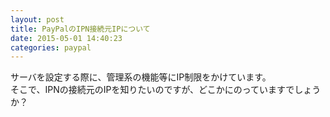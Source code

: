 ```yaml
---
layout: post
title: PayPalのIPN接続元IPについて
date: 2015-05-01 14:40:23
categories: paypal
---
```

<!-- {% raw %} -->
<p>サーバを設定する際に、管理系の機能等にIP制限をかけています。<br>
そこで、IPNの接続元のIPを知りたいのですが、どこかにのっていますでしょうか？</p>
<!-- {% endraw %} -->
